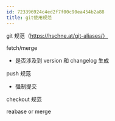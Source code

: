 ```yaml
---
id: 723396924c4ed2f7f00c90ea454b2a88
title: git使用规范
---
```


git 规范（https://hschne.at/git-aliases/）

fetch/merge

- 是否涉及到 version 和 changelog 生成

push 规范

- 强制提交

checkout 规范

reabase or merge
